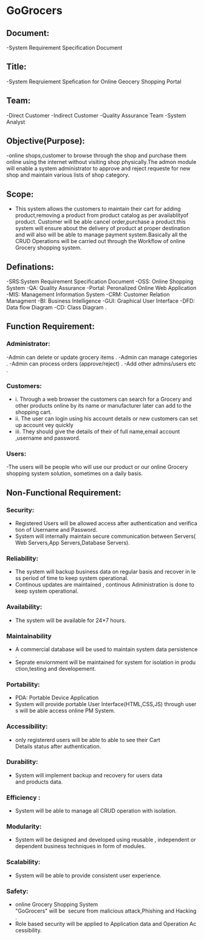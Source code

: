 # GoGrocers 

## Document:
-System Requirement Specification Document

## Title:
-System Reqruiement Spefication for Online Geocery Shopping Portal

## Team: 
-Direct Customer
-Indirect Customer
-Quality Assurance Team
-System Analyst

## Objective(Purpose):
-online shops,customer to browse through the shop and purchase them  online using the internet without visiting
 shop physically.The admon module will enable a system administrator to approve and reject requeste for new shop
 and maintain various lists of shop category.

## Scope:
- This system allows the customers to maintain their cart for adding product,removing a product from product catalog as per availablityof product.
  Customer will be able cancel order,purchase a product.this system will ensure about the delivery of product at proper destination and will also
  will be able to manage payment system.Basically all the CRUD Operations will be carried out through the Workflow of online Grocery shopping system.

## Definations:
-SRS:System Requirement Specification Document
-OSS: Online Shopping System
-QA:  Quality Assurance
-Portal: Peronalized Online Web Application
-MIS: Management Information System
-CRM: Customer Relation Managment
-BI:  Business Intelligence
-GUI: Graphical User Interface
-DFD: Data flow Diagram
-CD: Class Diagram .

## Function Requirement:

### Administrator:
-Admin can delete or update grocery items .
-Admin can manage categories .
-Admin can process orders (approve/reject) .
-Add other admins/users etc .

### Customers:
- i. Through a web browser the customers can search for a Grocery and other products online by its name or 
     manufacturer later can add to the shopping cart.
- ii. The user can login using his account details or new customers can set up account vey quickly
- iii. They should give the details of their of full name,email account ,username and password.

### Users:
-The users will be people who will use our product or our  online Grocery shopping system solution, sometimes on a daily basis.

## Non-Functional Requirement:

### Security: 
- Registered Users will be allowed access after authentication and verification of Username and Password. 
- System will internally maintain secure communication between Servers(Web Servers,App Servers,Database Servers). 
### Reliability: 
- The system will backup business data on regular basis and recover in less period of time to keep system operational. 
- Continous updates are maintained , continous Administration is done to keep system operational. 
### Availability:
- The system will be available for 24*7 hours.  

### Maintainability
- A commercial database will be used to maintain system data persistence. 
- Seprate enviornment will be maintained for system for isolation in production,testing and developement. 
### Portability: 
- PDA: Portable Device Application 
- System will provide portable User Interface(HTML,CSS,JS) through users will be able access online PM System.  
### Accessibility: 
- only registererd users will be able to able to see their Cart Details status after authentication. 
### Durability: 
- System will implement backup and recovery for users data and products data. 
### Efficiency : 
- System will be able to manage all CRUD operation with isolation. 
### Modularity: 
- System will be designed and developed using reusable , independent or dependent business techniques in form of modules. 
### Scalability: 
- System will be able to provide consistent user experience. 
### Safety: 
- online Grocery Shopping System "GoGrocers" will be  secure from malicious attack,Phishing and Hacking. 
- Role based security will be applied to Application data and Operation Accessibility. 
